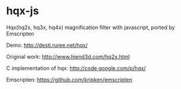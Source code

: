hqx-js
======

Hqx(hq2x, hq3x, hq4x) magnification filter with javascript, ported by Emscripten

Demo: http://desti.ruree.net/hqx/

Original work: http://www.hiend3d.com/hq2x.html

C implementation of hqx: http://code.google.com/p/hqx/

Emscripten: https://github.com/kripken/emscripten
